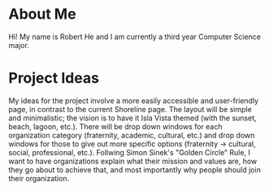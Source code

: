 # About Me
Hi! My name is Robert He and I am currently a third year Computer Science major. 
# Project Ideas
My ideas for the project involve a more easily accessible and user-friendly page, in contrast to the current Shoreline page. The layout will be simple and minimalistic; the vision is to have it Isla Vista themed (with the sunset, beach, lagoon, etc.). There will be drop down windows for each organization category (fraternity, academic, cultural, etc.) and drop down windows for those to give out more specific options (fraternity -> cultural, social, professional, etc.). Follwing Simon Sinek's "Golden Circle" Rule, I want to have organizations explain what their mission and values are, how they go about to achieve that, and most importantly why people should join their organization. 

